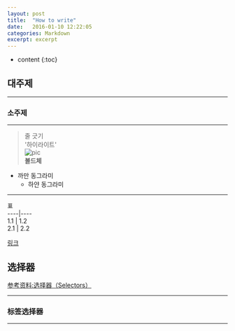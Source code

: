 ```yaml
---
layout: post
title:  "How to write"
date:   2016-01-10 12:22:05
categories: Markdown
excerpt: excerpt
---
```

* content
{:toc}

## 대주제

---

### 소주제  

---
> 줄 긋기  
'하이라이트'  
![pic](그림주소)  
**볼드체**  
* 까만 동그라미  
  * 하얀 동그라미  
---  
표  
----|----  
1.1 | 1.2  
2.1 | 2.2  
  
[링크](주소)  




## 选择器

[参考资料:选择器（Selectors）](https://developer.mozilla.org/zh-CN/docs/Web/Guide/CSS/Getting_Started/Selectors)

---

### 标签选择器

---
